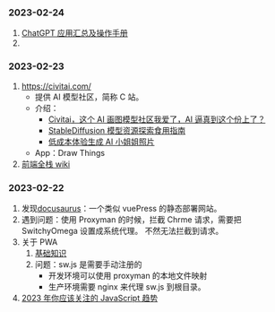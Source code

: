 ### 2023-02-24

1. [ChatGPT 应用汇总及操作手册](https://www.mojidoc.com/05dbc-uvhdkr22fjazlowmiihngdoxvq-00b)
2.

### 2023-02-23

1. https://civitai.com/
   - 提供 AI 模型社区，简称 C 站。
   - 介绍：
     - [Civitai，这个 AI 画图模型社区我爱了，AI 逼真到这个份上了？](https://www.i3zh.com/21657.html)
     - [StableDiffusion 模型资源探索食用指南](https://zhuanlan.zhihu.com/p/597504900)
     - [低成本体验生成 AI 小姐姐照片](https://medium.com/@croath/%E4%BD%8E%E6%88%90%E6%9C%AC%E4%BD%93%E9%AA%8C%E7%94%9F%E6%88%90-ai-%E5%B0%8F%E5%A7%90%E5%A7%90%E7%85%A7%E7%89%87-85ffa7c13cd7)
   - App：Draw Things
2. [前端全栈 wiki](https://github.com/8483/notes)

### 2023-02-22

1. 发现[docusaurus](https://docusaurus.io/)：一个类似 vuePress 的静态部署网站。
2. 遇到问题：使用 Proxyman 的时候，拦截 Chrme 请求，需要把 SwitchyOmega 设置成系统代理。 不然无法拦截到请求。
3. 关于 PWA
   1. [基础知识](https://lavas-project.github.io/pwa-book/chapter01/2-what-is-pwa.html)
   2. 问题：sw.js 是需要手动注册的
      - 开发环境可以使用 proxyman 的本地文件映射
      - 生产环境需要 nginx 来代理 sw.js 到根目录。
4. [2023 年你应该关注的 JavaScript 趋势](https://mp.weixin.qq.com/s/TGaW9crUrDC-l2mJOKl2Tw)
